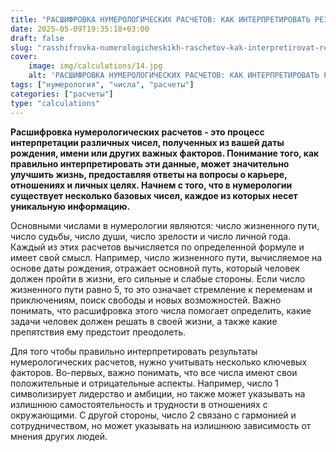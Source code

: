 ```yaml
---
title: "РАСШИФРОВКА НУМЕРОЛОГИЧЕСКИХ РАСЧЕТОВ: КАК ИНТЕРПРЕТИРОВАТЬ РЕЗУЛЬТАТЫ, ЧАСТЬ 1"
date: 2025-05-09T19:35:18+03:00
draft: false
slug: "rasshifrovka-numerologicheskikh-raschetov-kak-interpretirovat-rezultaty-chast-1"
cover:
    image: img/calculations/14.jpg
    alt: 'РАСШИФРОВКА НУМЕРОЛОГИЧЕСКИХ РАСЧЕТОВ: КАК ИНТЕРПРЕТИРОВАТЬ РЕЗУЛЬТАТЫ, ЧАСТЬ 1'
tags: ["нумерология", "числа", "расчеты"]
categories: ["расчеты"]
type: "calculations"
---
```


**Расшифровка нумерологических расчетов - это процесс интерпретации различных чисел, полученных из вашей даты рождения, имени или других важных факторов. Понимание того, как правильно интерпретировать эти данные, может значительно улучшить жизнь, предоставляя ответы на вопросы о карьере, отношениях и личных целях. Начнем с того, что в нумерологии существует несколько базовых чисел, каждое из которых несет уникальную информацию.**

Основными числами в нумерологии являются: число жизненного пути, число судьбы, число души, число зрелости и число личной года. Каждый из этих расчетов вычисляется по определенной формуле и имеет свой смысл. Например, число жизненного пути, вычисляемое на основе даты рождения, отражает основной путь, который человек должен пройти в жизни, его сильные и слабые стороны. Если число жизненного пути равно 5, то это означает стремление к переменам и приключениям, поиск свободы и новых возможностей. Важно понимать, что расшифровка этого числа помогает определить, какие задачи человек должен решать в своей жизни, а также какие препятствия ему предстоит преодолеть.

Для того чтобы правильно интерпретировать результаты нумерологических расчетов, нужно учитывать несколько ключевых факторов. Во-первых, важно понимать, что все числа имеют свои положительные и отрицательные аспекты. Например, число 1 символизирует лидерство и амбиции, но также может указывать на излишнюю самостоятельность и трудности в отношениях с окружающими. С другой стороны, число 2 связано с гармонией и сотрудничеством, но может указывать на излишнюю зависимость от мнения других людей.
